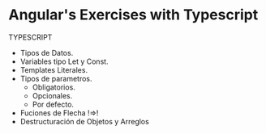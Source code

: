 # Angular's Exercises with Typescript

TYPESCRIPT

- Tipos de Datos.
- Variables tipo Let y Const.
- Templates Literales.
- Tipos de parametros.
  * Obligatorios.
  * Opcionales.
  * Por defecto.
- Fuciones de Flecha !=>!
- Destructuración de Objetos y Arreglos
  
